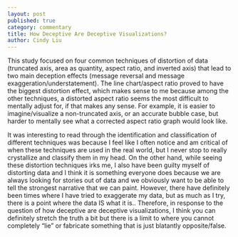 ```yaml
---
layout: post
published: true
category: commentary
title: How Deceptive Are Deceptive Visualizations?
author: Cindy Liu
---
```

This study focused on four common techniques of distortion of data (truncated axis, area as quantity, aspect ratio, and inverted axis) that lead to two main deception effects (message reversal and message exaggeration/understatement). The line chart/aspect ratio proved to have the biggest distortion effect, which makes sense to me because among the other techniques, a distorted aspect ratio seems the most difficult to mentally adjust for, if that makes any sense. For example, it is easier to imagine/visualize a non-truncated axis, or an accurate bubble case, but harder to mentally see what a corrected aspect ratio graph would look like. 

It was interesting to read through the identification and classification of different techniques was because I feel like I often notice and am critical of when these techniques are used in the real world, but I never stop to really crystallize and classify them in my head. On the other hand, while seeing these distortion techniques irks me, I also have been guilty myself of distorting data and I think it is something everyone does because we are always looking for stories out of data and we obviously want to be able to tell the strongest narrative that we can paint. However, there have definitely been times where I have tried to exaggerate my data, but as much as I try, there is a point where the data IS what it is.. Therefore, in response to the question of how deceptive are deceptive visualizations, I think you can definitely stretch the truth a bit but there is a limit to where you cannot completely “lie” or fabricate something that is just blatantly opposite/false.